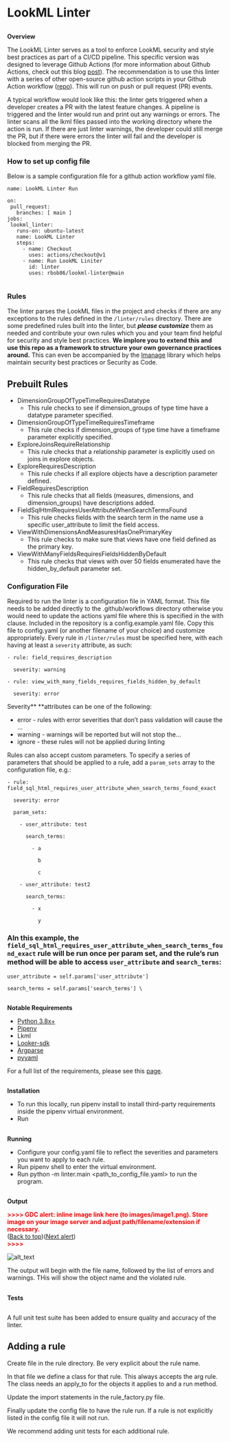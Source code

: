 # **LookML Linter**

##

**Overview**

The LookML Linter serves as a tool to enforce LookML security and style best practices as part of a CI/CD pipeline. This specific version was designed to leverage Github Actions (for more information about Github Actions, check out this blog [post](https://github.blog/2022-02-02-build-ci-cd-pipeline-github-actions-four-steps/)). The recommendation is to use this linter with a series of other open-source github action scripts in your Github Action workflow ([repo](https://github.com/eric-lyons/github_actions_looker_cicd)). This will run on push or pull request (PR) events.

A typical workflow would look like this: the linter gets triggered when a developer creates a PR with the latest feature changes. A pipeline is triggered and the linter would run and print out any warnings or errors. The linter scans all the lkml files passed into the working directory where the action is run. If there are just linter warnings, the developer could still merge the PR, but if there were errors the linter will fail and the developer is blocked from merging the PR.

### **How to set up config file**

Below is a sample configuration file for a github action workflow yaml file.

```
name: LookML Linter Run

on:
 pull_request:
   branches: [ main ]
jobs:
 lookml_linter:
   runs-on: ubuntu-latest
   name: LookML Linter
   steps:
     - name: Checkout
       uses: actions/checkout@v1
     - name: Run LookML Liniter
       id: linter
       uses: rbob86/lookml-linter@main


```

### **Rules**

The linter parses the LookML files in the project and checks if there are any exceptions to the rules defined in the `/linter/rules` directory. There are some predefined rules built into the linter, but **_please customize_** them as needed and contribute your own rules which you and your team find helpful for security and style best practices. **We implore you to extend this and use this repo as a framework to structure your own governance practices around.** This can even be accompanied by the [lmanage](https://github.com/looker-open-source/lmanage) library which helps maintain security best practices or Security as Code.

## Prebuilt Rules

- DimensionGroupOfTypeTimeRequiresDatatype
  - This rule checks to see if dimension_groups of type time have a datatype parameter specified.
- DimensionGroupOfTypeTimeRequiresTimeframe
  - This rule checks if dimension_groups of type time have a timeframe parameter explicitly specified.
- ExploreJoinsRequireRelationship
  - This rule checks that a relationship parameter is explicitly used on joins in explore objects.
- ExploreRequiresDescription
  - This rule checks if all explore objects have a description parameter defined.
- FieldRequiresDescription
  - This rule checks that all fields (measures, dimensions, and dimension_groups) have descriptions added.
- FieldSqlHtmlRequiresUserAttributeWhenSearchTermsFound
  - This rule checks fields with the search term in the name use a specific user_attribute to limit the field access.
- ViewWithDimensionsAndMeasuresHasOnePrimaryKey
  - This rule checks to make sure that views have one field defined as the primary key.
- ViewWithManyFieldsRequiresFieldsHiddenByDefault
  - This rule checks that views with over 50 fields enumerated have the hidden_by_default parameter set.

### **Configuration File**

Required to run the linter is a configuration file in YAML format. This file needs to be added directly to the .github/workflows directory otherwise you would need to update the actions yaml file where this is specified in the with clause. Included in the repository is a config.example.yaml file. Copy this file to config.yaml (or another filename of your choice) and customize appropriately. Every rule in `/linter/rules` must be specified here, with each having at least a `severity` attribute, as such:

```\
- rule: field_requires_description

  severity: warning

- rule: view_with_many_fields_requires_fields_hidden_by_default

  severity: error

```

Severity\*\* \*\*attributes can be one of the following:

- error - rules with error severities that don’t pass validation will cause the …
- warning - warnings will be reported but will not stop the…
- ignore - these rules will not be applied during linting

Rules can also accept custom parameters. To specify a series of parameters that should be applied to a rule, add a `param_sets` array to the configuration file, e.g.:

```
- rule: field_sql_html_requires_user_attribute_when_search_terms_found_exact

  severity: error

  param_sets:

    - user_attribute: test

      search_terms:

        - a

          b

          c

    - user_attribute: test2

      search_terms:

        - x

          y

```

### AIn this example, the `field_sql_html_requires_user_attribute_when_search_terms_found_exact` rule will be run once per param set, and the rule’s run method will be able to access `user_attribute` and `search_terms`:

```
user_attribute = self.params['user_attribute']

search_terms = self.params['search_terms'] \
```

##

**Notable Requirements**

- [Python 3.8x+](https://www.python.org/downloads/)
- [Pipenv](https://pipenv.pypa.io/en/latest/install/)
- Lkml
- [Looker-sdk](https://docs.looker.com/reference/api-and-integration/api-sdk)
- [Argparse](https://docs.python.org/3/library/argparse.html)
- [pyyaml](https://pyyaml.org/)

For a full list of the requirements, please see this [page](https://github.com/rbob86/lookml-linter/blob/main/requirements.txt).

##

**Installation**

- To run this locally, run pipenv install to install third-party requirements inside the pipenv virtual environment.
- Run

##

**Running**

- Configure your config.yaml file to reflect the severities and parameters you want to apply to each rule.
- Run pipenv shell to enter the virtual environment.
- Run python -m linter.main &lt;path_to_config_file.yaml> to run the program.

##

**Output**

<p id="gdcalert1" ><span style="color: red; font-weight: bold">>>>>  GDC alert: inline image link here (to images/image1.png). Store image on your image server and adjust path/filename/extension if necessary. </span><br>(<a href="#">Back to top</a>)(<a href="#gdcalert2">Next alert</a>)<br><span style="color: red; font-weight: bold">>>>> </span></p>

![alt_text](images/image1.png 'image_tooltip')

The output will begin with the file name, followed by the list of errors and warnings. THis will show the object name and the violated rule.

##

**Tests**

##

A full unit test suite has been added to ensure quality and accuracy of the linter.

## Adding a rule

Create file in the rule directory. Be very explicit about the rule name.

In that file we define a class for that rule. This always accepts the arg rule. The class needs an apply_to for the objects it applies to and a run method.

Update the import statements in the rule_factory.py file.

Finally update the config file to have the rule run. If a rule is not explicitly listed in the config file it will not run.

We recommend adding unit tests for each additional rule.
